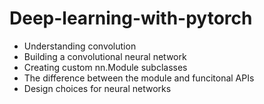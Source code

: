 # Deep-learning-with-pytorch

* Understanding convolution
* Building a convolutional neural network
* Creating custom nn.Module subclasses
* The difference between the module and funcitonal APIs
* Design choices for neural networks